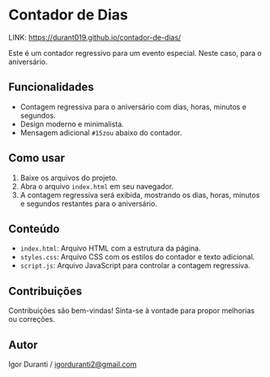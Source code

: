 # Contador de Dias
LINK: https://durant019.github.io/contador-de-dias/

Este é um contador regressivo para um evento especial. Neste caso, para o aniversário.

## Funcionalidades

- Contagem regressiva para o aniversário com dias, horas, minutos e segundos.
- Design moderno e minimalista.
- Mensagem adicional `#15zou` abaixo do contador.

## Como usar

1. Baixe os arquivos do projeto.
2. Abra o arquivo `index.html` em seu navegador.
3. A contagem regressiva será exibida, mostrando os dias, horas, minutos e segundos restantes para o aniversário.

## Conteúdo

- `index.html`: Arquivo HTML com a estrutura da página.
- `styles.css`: Arquivo CSS com os estilos do contador e texto adicional.
- `script.js`: Arquivo JavaScript para controlar a contagem regressiva.

## Contribuições

Contribuições são bem-vindas! Sinta-se à vontade para propor melhorias ou correções.

## Autor

Igor Duranti / igorduranti2@gmail.com
